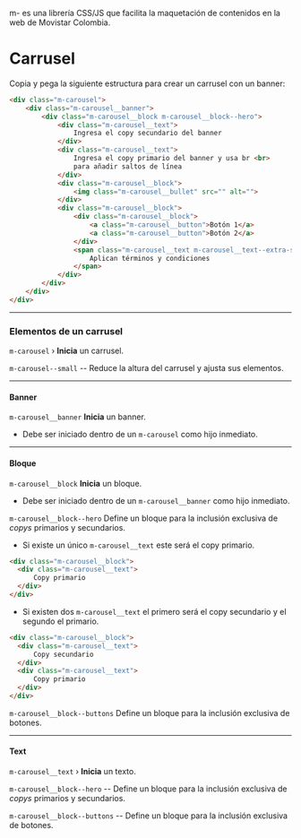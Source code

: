 m- es una librería CSS/JS que facilita la maquetación de contenidos en la web de Movistar Colombia.

# Carrusel

Copia y pega la siguiente estructura para crear un carrusel con un banner:

```html
<div class="m-carousel">
    <div class="m-carousel__banner">
        <div class="m-carousel__block m-carousel__block--hero">
            <div class="m-carousel__text">
                Ingresa el copy secundario del banner
            </div>
            <div class="m-carousel__text">
                Ingresa el copy primario del banner y usa br <br>
                para añadir saltos de línea
            </div>
            <div class="m-carousel__block">
                <img class="m-carousel__bullet" src="" alt="">
            </div>
            <div class="m-carousel__block">
                <div class="m-carousel__block">
                    <a class="m-carousel__button">Botón 1</a>
                    <a class="m-carousel__button">Botón 2</a>
                </div>
                <span class="m-carousel__text m-carousel__text--extra-small">
                    Aplican términos y condiciones
                </span>
            </div>
        </div>
    </div>
</div>
```
------------
### Elementos de un carrusel

`m-carousel` &rsaquo; **Inicia** un carrusel.

`m-carousel--small` -- Reduce la altura del carrusel y ajusta sus elementos.

------------

#### Banner

`m-carousel__banner`
**Inicia** un banner.
* Debe ser iniciado dentro de un `m-carousel` como hijo inmediato.

------------

#### Bloque

`m-carousel__block`
**Inicia** un bloque.
* Debe ser iniciado dentro de un `m-carousel__banner` como hijo inmediato.

`m-carousel__block--hero`
Define un bloque para la inclusión exclusiva de *copys* primarios y secundarios.
* Si existe un único `m-carousel__text` este será el copy primario.
```html
<div class="m-carousel__block">
  <div class="m-carousel__text">
      Copy primario
  </div>
</div>
```

* Si existen dos `m-carousel__text` el primero será el copy secundario y el segundo el primario.

```html
<div class="m-carousel__block">
  <div class="m-carousel__text">
      Copy secundario
  </div>
  <div class="m-carousel__text">
      Copy primario
  </div>
</div>
```

`m-carousel__block--buttons`
Define un bloque para la inclusión exclusiva de botones.

------------

#### Text

`m-carousel__text` &rsaquo; **Inicia** un texto.

`m-carousel__block--hero` -- Define un bloque para la inclusión exclusiva de *copys* primarios y secundarios.

`m-carousel__block--buttons` -- Define un bloque para la inclusión exclusiva de botones.
